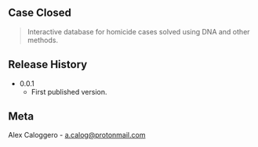 ## Case Closed
> Interactive database for homicide cases solved using DNA and other methods.

## Release History
* 0.0.1
    * First published version. 
    

## Meta 

Alex Caloggero - a.calog@protonmail.com

